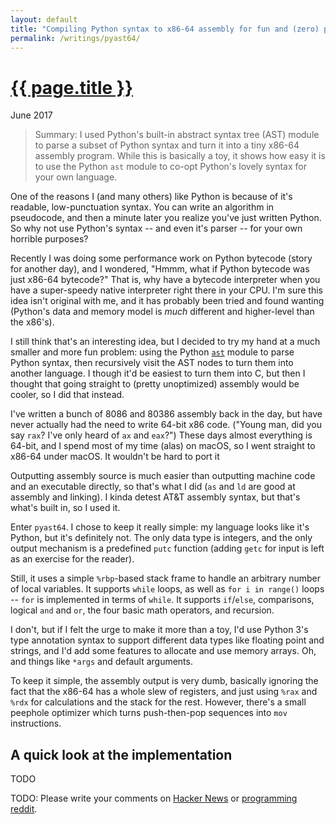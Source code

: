 ```yaml
---
layout: default
title: "Compiling Python syntax to x86-64 assembly for fun and (zero) profit"
permalink: /writings/pyast64/
---
```

<h1><a href="{{ page.permalink }}">{{ page.title }}</a></h1>
<p class="subtitle">June 2017</p>

> Summary: I used Python's built-in abstract syntax tree (AST) module to parse a subset of Python syntax and turn it into a tiny x86-64 assembly program. While this is basically a toy, it shows how easy it is to use the Python `ast` module to co-opt Python's lovely syntax for your own language.

One of the reasons I (and many others) like Python is because of it's readable, low-punctuation syntax. You can write an algorithm in pseudocode, and then a minute later you realize you've just written Python. So why not use Python's syntax -- and even it's parser -- for your own horrible purposes?

Recently I was doing some performance work on Python bytecode (story for another day), and I wondered, "Hmmm, what if Python bytecode was just x86-64 bytecode?" That is, why have a bytecode interpreter when you have a super-speedy native interpreter right there in your CPU. I'm sure this idea isn't original with me, and it has probably been tried and found wanting (Python's data and memory model is *much* different and higher-level than the x86's).

I still think that's an interesting idea, but I decided to try my hand at a much smaller and more fun problem: using the Python [`ast`](https://docs.python.org/3/library/ast.html) module to parse Python syntax, then recursively visit the AST nodes to turn them into another language. I though it'd be easiest to turn them into C, but then I thought that going straight to (pretty unoptimized) assembly would be cooler, so I did that instead.

I've written a bunch of 8086 and 80386 assembly back in the day, but have never actually had the need to write 64-bit x86 code. ("Young man, did you say `rax`? I've only heard of `ax` and `eax`?") These days almost everything is 64-bit, and I spend most of my time (alas) on macOS, so I went straight to x86-64 under macOS. It wouldn't be hard to port it 

Outputting assembly source is much easier than outputting machine code and an executable directly, so that's what I did (`as` and `ld` are good at assembly and linking). I kinda detest AT&T assembly syntax, but that's what's built in, so I used it.

Enter `pyast64`. I chose to keep it really simple: my language looks like it's Python, but it's definitely not. The only data type is integers, and the only output mechanism is a predefined `putc` function (adding `getc` for input is left as an exercise for the reader). 

Still, it uses a simple `%rbp`-based stack frame to handle an arbitrary number of local variables. It supports `while` loops, as well as `for i in range()` loops -- `for` is implemented in terms of `while`. It supports `if`/`else`, comparisons, logical `and` and `or`, the four basic math operators, and recursion.

I don't, but if I felt the urge to make it more than a toy, I'd use Python 3's type annotation syntax to support different data types like floating point and strings, and I'd add some features to allocate and use memory arrays. Oh, and things like `*args` and default arguments.

To keep it simple, the assembly output is very dumb, basically ignoring the fact that the x86-64 has a whole slew of registers, and just using `%rax` and `%rdx` for calculations and the stack for the rest. However, there's a small peephole optimizer which turns push-then-pop sequences into `mov` instructions.


A quick look at the implementation
----------------------------------

TODO


TODO: Please write your comments on [Hacker News](TODO) or [programming reddit](TODO).
